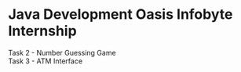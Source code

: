 # Java Development Oasis Infobyte Internship

Task 2 - Number Guessing Game<br>
Task 3 - ATM Interface
